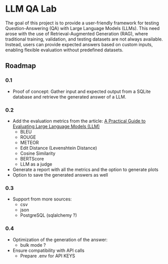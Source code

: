 # LLM QA Lab

The goal of this project is to provide a user-friendly framework for testing Question-Answering (QA) with Large Language Models (LLMs). This need arose with the use of Retrieval-Augmented Generation (RAG), where traditional training, validation, and testing datasets are not always available. Instead, users can provide expected answers based on custom inputs, enabling flexible evaluation without predefined datasets.


## Roadmap

### 0.1

* Proof of concept: Gather input and expected output from a SQLite database and retrieve the generated answer of a LLM.

### 0.2

* Add the evaluation metrics from the article: [A Practical Guide to Evaluating Large Language Models (LLM)](https://medium.com/@thomas.zilliox/a-practical-guide-to-evaluating-large-language-models-llm-4882fb22892f)
  * BLEU
  * ROUGE
  * METEOR
  * Edit Distance (Levenshtein Distance)
  * Cosine Similarity
  * BERTScore
  * LLM as a judge
* Generate a report with all the metrics and the option to generate plots
* Option to save the generated answers as well

### 0.3

* Support from more sources:
  * csv
  * json
  * PostgreSQL (sqlalchemy ?)

### 0.4

* Optimization of the generation of the answer:
  * bulk mode ?
* Ensure compatibility with API calls
  * Prepare .env for API KEYS